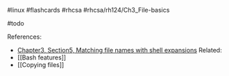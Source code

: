 #linux #flashcards #rhcsa #rhcsa/rh124/Ch3_File-basics 


#todo

References:
- [Chapter3, Section5, Matching file names with shell expansions](rh124-rhel8-official-student-workbook.pdf#pageno=81)
Related:
- [[Bash features]]
- [[Copying files]]